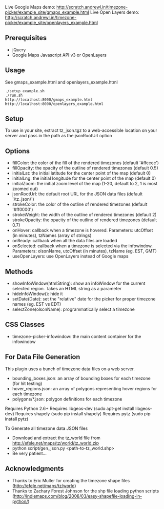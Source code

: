 Live Google Maps demo: http://scratch.andrewl.in/timezone-picker/example_site/gmaps_example.html
Live Open Layers demo: http://scratch.andrewl.in/timezone-picker/example_site/openlayers_example.html

Prerequisites
-------------
  - jQuery
  - Google Maps Javascript API v3 or OpenLayers

Usage
-----
See gmaps_example.html and openlayers_example.html

    ./setup_example.sh
    ./run.sh
    http://localhost:8000/gmaps_example.html
    http://localhost:8000/openlayers_example.html

Setup
-----
To use in your site, extract tz_json.tgz to a web-accessible location on your
server and pass in the path as the jsonRootUrl option

Options
-------
  - fillColor: the color of the fill of the rendered timezones (default '#ffcccc')
  - fillOpacity: the opacity of the outline of rendered timezones (default 0.5)
  - initialLat: the initial latitude for the center point of the map (default 0)
  - initialLng: the initial longitude for the center point of the map (default 0)
  - initialZoom: the initial zoom level of the map (1-20, default to 2, 1 is most zoomed out)
  - jsonRootUrl: the default root URL for the JSON data files (default '/tz_json/')
  - strokeColor: the color of the outline of rendered timezones (default '#ff0000')
  - strokeWeight: the width of the outline of rendered timezones (default 2)
  - strokeOpacity: the opacity of the outline of rendered timezones (default 0.7)
  - onHover: callback when a timezone is hovered.  Parameters: utcOffset (in minutes), tzNames (array of strings)
  - onReady: callback when all the data files are loaded
  - onSelected: callback when a timezone is selected via the infowindow. Parameters: olsonName, utcOffset (in minutes), tzName (eg. EST, GMT)
  - useOpenLayers: use OpenLayers instead of Google maps

Methods
-------
  - showInfoWindow(htmlString): show an infoWindow for the current selected region.  Takes an HTML string as a parameter
  - hideInfoWindow(): hide it
  - setDate(Date): set the "relative" date for the picker for proper timezone names (eg. EST vs EDT)
  - selectZone(olsonName): programmatically select a timezone

CSS Classes
-----------
  - timezone-picker-infowindow: the main content container for the infowindow

For Data File Generation
------------------------
This plugin uses a bunch of timezone data files on a web server.

  - bounding_boxes.json: an array of bounding boxes for each timezone (for hit testing)
  - hover_regions.json: an array of polygons representing hover regions for each timezone
  - polygons/*.json: polygon definitions for each timezone

Requires Python 2.6+
Requires libgeos-dev (sudo apt-get install libgeos-dev)
Requires shapely (sudo pip install shapely)
Requires pytz (sudo pip install pytz)

To Generate all timezone data JSON files

  - Download and extract the tz_world file from http://efele.net/maps/tz/world/tz_world.zip
  - python script/gen_json.py <path-to-tz_world.shp> <output-dir>
  - Be very patient...

Acknowledgments
----------------
  - Thanks to Eric Muller for creating the timezone shape files (http://efele.net/maps/tz/world)
  - Thanks to Zachary Forest Johnson for the shp file loading python scripts (http://indiemaps.com/blog/2008/03/easy-shapefile-loading-in-python/)
